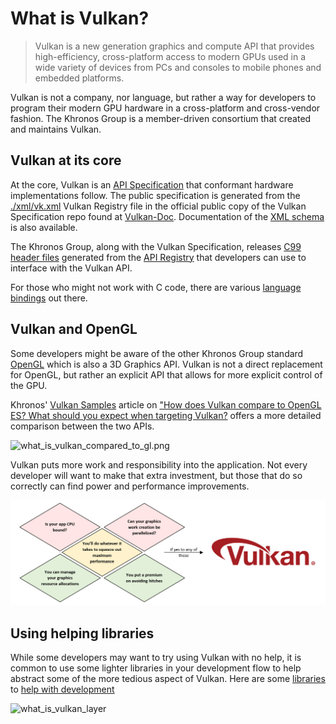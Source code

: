 # What is Vulkan?

> Vulkan is a new generation graphics and compute API that provides high-efficiency, cross-platform access to modern GPUs used in a wide variety of devices from PCs and consoles to mobile phones and embedded platforms.

Vulkan is not a company, nor language, but rather a way for developers to program their modern GPU hardware in a cross-platform and cross-vendor fashion. The Khronos Group is a member-driven consortium that created and maintains Vulkan.

## Vulkan at its core

At the core, Vulkan is an [API Specification](https://www.khronos.org/registry/vulkan/#apispecs) that conformant hardware implementations follow. The public specification is generated from the [./xml/vk.xml](https://github.com/KhronosGroup/Vulkan-Docs/blob/master/xml/vk.xml) Vulkan Registry file in the official public copy of the Vulkan Specification repo found at [Vulkan-Doc](https://github.com/KhronosGroup/Vulkan-Docs). Documentation of the [XML schema](https://www.khronos.org/registry/vulkan/specs/1.1/registry.html) is also available.

The Khronos Group, along with the Vulkan Specification, releases [C99](http://www.open-std.org/jtc1/sc22/wg14/www/standards) [header files](https://github.com/KhronosGroup/Vulkan-Headers/tree/master/include/vulkan) generated from the [API Registry](https://www.khronos.org/registry/vulkan/#apiregistry) that developers can use to interface with the Vulkan API.

For those who might not work with C code, there are various [language](https://github.com/KhronosGroup/Khronosdotorg/blob/master/api/vulkan/resources.md#language-bindings) [bindings](https://github.com/vinjn/awesome-vulkan#bindings) out there.

## Vulkan and OpenGL

Some developers might be aware of the other Khronos Group standard [OpenGL](https://www.khronos.org/opengl/) which is also a 3D Graphics API. Vulkan is not a direct replacement for OpenGL, but rather an explicit API that allows for more explicit control of the GPU.

Khronos' [Vulkan Samples](https://github.com/KhronosGroup/Vulkan-Samples) article on ["How does Vulkan compare to OpenGL ES? What should you expect when targeting Vulkan?](https://github.com/KhronosGroup/Vulkan-Samples/blob/master/samples/vulkan_basics.md) offers a more detailed comparison between the two APIs.

![what_is_vulkan_compared_to_gl.png](../images/what_is_vulkan_compared_to_gl.png)

Vulkan puts more work and responsibility into the application. Not every developer will want to make that extra investment, but those that do so correctly can find power and performance improvements.

![what_is_vulkan_decision.png](../images/what_is_vulkan_decision.png)

## Using helping libraries

While some developers may want to try using Vulkan with no help, it is common to use some lighter libraries in your development flow to help abstract some of the more tedious aspect of Vulkan. Here are some [libraries](https://github.com/KhronosGroup/Khronosdotorg/blob/master/api/vulkan/resources.md#libraries) to [help with development](https://github.com/vinjn/awesome-vulkan#libraries)

![what_is_vulkan_layer](../images/what_is_vulkan_layer.png)
